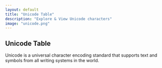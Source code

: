 ```yaml
---
layout: default
title: "Unicode Table"
description: "Explore & View Unicode characters"
image: "unicode.png"
---
```


<style>
  #table {
    width: 100%;
    max-width: 400px;
    margin: 2% auto;
    padding: 20px;
    box-shadow: 0 0 0 1px var(--md-sys-color-surface-dim);
    border-radius: 15px;
  }
  #table .char {
    display: inline-block;
    overflow: hidden;
    margin: 0 0 -3px 0;
    width: calc(100%/8);
    aspect-ratio : 1;
    box-shadow: 0 0 0 1px var(--md-sys-color-surface-dim);
    -webkit-user-select: none;
    -khtml-user-select: none;
    -moz-user-select: none;
    -o-user-select: none;
    user-select: none;
  }
  #table .char .inner_char {
    display: flex;
    aspect-ratio: 1;
    align-items: center;
    justify-content: center;
  }
  #table .selected {
    background: var(--md-sys-color-on-surface);
    color: var(--md-sys-color-background);
  }
  #input {
    background: #0000;
    font-size: medium;
    text-align: center;
    width: 70%;
    padding: 2.5%;
    margin: 5% 5% 0 0;
    box-shadow: 0 0 0 1px var(--md-sys-color-surface-dim);
    border: 0;
  }
  .button {
    display: inline-flex;
    justify-content: center;
    align-items: center;
    width: 25%;
    padding: 2.5%;
    margin: 5% 0 0 0;
    box-shadow: 0 0 0 1px var(--md-sys-color-surface-dim);
    -webkit-user-select: none;
    -khtml-user-select: none;
    -moz-user-select: none;
    -o-user-select: none;
    user-select: none;
  }
  .buttons {
    width: 100%;
    aspect-ratio : 8 / 1;
    box-shadow: 0 0 0 1px var(--md-sys-color-surface-dim);
    margin: 5% auto 0 0;
    -webkit-user-select: none;
    -khtml-user-select: none;
    -moz-user-select: none;
    -o-user-select: none;
    user-select: none;
  }
  .buttons div {
    display: inline-flex;
    justify-content: center;
    align-items: center;
    width: calc(100%/4);
    aspect-ratio : 2 / 1;
    border-radius: 100px;
  }
  .outchar {
    display: flex;
    justify-content: center;
    align-items: center;
    width: 30%;
    aspect-ratio: 1 / 1;
    font-size: xxx-large;
    margin: 0 auto;
    box-shadow: 0 0 0 1px var(--md-sys-color-surface-dim);
    border-radius: 15px;
  }
</style>
## Unicode Table
<p>Unicode is a universal character encoding standard that supports text and symbols from all writing systems in the world.</p>
<br>
<div id="table"></div>

<script>
const blocks = [
  { start: 0x0000, end: 0x007F, name: "Basic Latin" },
  { start: 0x0080, end: 0x00FF, name: "Latin-1 Supplement" },
  { start: 0x0100, end: 0x017F, name: "Latin Extended-A" },
  { start: 0x0180, end: 0x024F, name: "Latin Extended-B" },
  { start: 0x0250, end: 0x02AF, name: "IPA Extensions" },
  { start: 0x02B0, end: 0x02FF, name: "Spacing Modifier Letters" },
  { start: 0x0300, end: 0x036F, name: "Combining Diacritical Marks" },
  { start: 0x0370, end: 0x03FF, name: "Greek and Coptic" },
  { start: 0x0400, end: 0x04FF, name: "Cyrillic" },
  { start: 0x0500, end: 0x052F, name: "Cyrillic Supplement" },
  { start: 0x0530, end: 0x058F, name: "Armenian" },
  { start: 0x0590, end: 0x05FF, name: "Hebrew" },
  { start: 0x0600, end: 0x06FF, name: "Arabic" },
  { start: 0x0700, end: 0x074F, name: "Syriac" },
  { start: 0x0750, end: 0x077F, name: "Arabic Supplement" },
  { start: 0x0780, end: 0x07BF, name: "Thaana" },
  { start: 0x07C0, end: 0x07FF, name: "NKo" },
  { start: 0x0800, end: 0x083F, name: "Samaritan" },
  { start: 0x0840, end: 0x085F, name: "Mandaic" },
  { start: 0x0860, end: 0x086F, name: "Syriac Supplement" },
  { start: 0x0870, end: 0x089F, name: "Arabic Extended-B" },
  { start: 0x08A0, end: 0x08FF, name: "Arabic Extended-A" },
  { start: 0x0900, end: 0x097F, name: "Devanagari" },
  { start: 0x0980, end: 0x09FF, name: "Bengali" },
  { start: 0x0A00, end: 0x0A7F, name: "Gurmukhi" },
  { start: 0x0A80, end: 0x0AFF, name: "Gujarati" },
  { start: 0x0B00, end: 0x0B7F, name: "Oriya" },
  { start: 0x0B80, end: 0x0BFF, name: "Tamil" },
  { start: 0x0C00, end: 0x0C7F, name: "Telugu" },
  { start: 0x0C80, end: 0x0CFF, name: "Kannada" },
  { start: 0x0D00, end: 0x0D7F, name: "Malayalam" },
  { start: 0x0D80, end: 0x0DFF, name: "Sinhala" },
  { start: 0x0E00, end: 0x0E7F, name: "Thai" },
  { start: 0x0E80, end: 0x0EFF, name: "Lao" },
  { start: 0x0F00, end: 0x0FFF, name: "Tibetan" },
  { start: 0x1000, end: 0x109F, name: "Myanmar" },
  { start: 0x10A0, end: 0x10FF, name: "Georgian" },
  { start: 0x1100, end: 0x11FF, name: "Hangul Jamo" },
  { start: 0x1200, end: 0x137F, name: "Ethiopic" },
  { start: 0x1380, end: 0x139F, name: "Ethiopic Supplement" },
  { start: 0x13A0, end: 0x13FF, name: "Cherokee" },
  { start: 0x1400, end: 0x167F, name: "Unified Canadian Aboriginal Syllabics" },
  { start: 0x1680, end: 0x169F, name: "Ogham" },
  { start: 0x16A0, end: 0x16FF, name: "Runic" },
  { start: 0x1700, end: 0x171F, name: "Tagalog" },
  { start: 0x1720, end: 0x173F, name: "Hanunoo" },
  { start: 0x1740, end: 0x175F, name: "Buhid" },
  { start: 0x1760, end: 0x177F, name: "Tagbanwa" },
  { start: 0x1780, end: 0x17FF, name: "Khmer" },
  { start: 0x1800, end: 0x18AF, name: "Mongolian" },
  { start: 0x18B0, end: 0x18FF, name: "Unified Canadian Aboriginal Syllabics Extended" },
  { start: 0x1900, end: 0x194F, name: "Limbu" },
  { start: 0x1950, end: 0x197F, name: "Tai Le" },
  { start: 0x1980, end: 0x19DF, name: "New Tai Lue" },
  { start: 0x19E0, end: 0x19FF, name: "Khmer Symbols" },
  { start: 0x1A00, end: 0x1A1F, name: "Buginese" },
  { start: 0x1A20, end: 0x1AAF, name: "Tai Tham" },
  { start: 0x1AB0, end: 0x1AFF, name: "Combining Diacritical Marks Extended" },
  { start: 0x1B00, end: 0x1B7F, name: "Balinese" },
  { start: 0x1B80, end: 0x1BBF, name: "Sundanese" },
  { start: 0x1BC0, end: 0x1BFF, name: "Batak" },
  { start: 0x1C00, end: 0x1C4F, name: "Lepcha" },
  { start: 0x1C50, end: 0x1C7F, name: "Ol Chiki" },
  { start: 0x1C80, end: 0x1C8F, name: "Cyrillic Extended-C" },
  { start: 0x1C90, end: 0x1CBF, name: "Georgian Extended" },
  { start: 0x1CC0, end: 0x1CCF, name: "Sundanese Supplement" },
  { start: 0x1CD0, end: 0x1CFF, name: "Vedic Extensions" },
  { start: 0x1D00, end: 0x1D7F, name: "Phonetic Extensions" },
  { start: 0x1D80, end: 0x1DBF, name: "Phonetic Extensions Supplement" },
  { start: 0x1DC0, end: 0x1DFF, name: "Combining Diacritical Marks Supplement" },
  { start: 0x1E00, end: 0x1EFF, name: "Latin Extended Additional" },
  { start: 0x1F00, end: 0x1FFF, name: "Greek Extended" },
  { start: 0x2000, end: 0x206F, name: "General Punctuation" },
  { start: 0x2070, end: 0x209F, name: "Superscripts and Subscripts" },
  { start: 0x20A0, end: 0x20CF, name: "Currency Symbols" },
  { start: 0x20D0, end: 0x20FF, name: "Combining Diacritical Marks for Symbols" },
  { start: 0x2100, end: 0x214F, name: "Letterlike Symbols" },
  { start: 0x2150, end: 0x218F, name: "Number Forms" },
  { start: 0x2190, end: 0x21FF, name: "Arrows" },
  { start: 0x2200, end: 0x22FF, name: "Mathematical Operators" },
  { start: 0x2300, end: 0x23FF, name: "Miscellaneous Technical" },
  { start: 0x2400, end: 0x243F, name: "Control Pictures" },
  { start: 0x2440, end: 0x245F, name: "Optical Character Recognition" },
  { start: 0x2460, end: 0x24FF, name: "Enclosed Alphanumerics" },
  { start: 0x2500, end: 0x257F, name: "Box Drawing" },
  { start: 0x2580, end: 0x259F, name: "Block Elements" },
  { start: 0x25A0, end: 0x25FF, name: "Geometric Shapes" },
  { start: 0x2600, end: 0x26FF, name: "Miscellaneous Symbols" },
  { start: 0x2700, end: 0x27BF, name: "Dingbats" },
  { start: 0x27C0, end: 0x27EF, name: "Miscellaneous Mathematical Symbols-A" },
  { start: 0x27F0, end: 0x27FF, name: "Supplemental Arrows-A" },
  { start: 0x2800, end: 0x28FF, name: "Braille Patterns" },
  { start: 0x2900, end: 0x297F, name: "Supplemental Arrows-B" },
  { start: 0x2980, end: 0x29FF, name: "Miscellaneous Mathematical Symbols-B" },
  { start: 0x2A00, end: 0x2AFF, name: "Supplemental Mathematical Operators" },
  { start: 0x2B00, end: 0x2BFF, name: "Miscellaneous Symbols and Arrows" },
  { start: 0x2C00, end: 0x2C5F, name: "Glagolitic" },
  { start: 0x2C60, end: 0x2C7F, name: "Latin Extended-C" },
  { start: 0x2C80, end: 0x2CFF, name: "Coptic" },
  { start: 0x2D00, end: 0x2D2F, name: "Georgian Supplement" },
  { start: 0x2D30, end: 0x2D7F, name: "Tifinagh" },
  { start: 0x2D80, end: 0x2DDF, name: "Ethiopic Extended" },
  { start: 0x2DE0, end: 0x2DFF, name: "Cyrillic Extended-A" },
  { start: 0x2E00, end: 0x2E7F, name: "Supplemental Punctuation" },
  { start: 0x2E80, end: 0x2EFF, name: "CJK Radicals Supplement" },
  { start: 0x2F00, end: 0x2FDF, name: "Kangxi Radicals" },
  { start: 0x2FF0, end: 0x2FFF, name: "Ideographic Description Characters" },
  { start: 0x3000, end: 0x303F, name: "CJK Symbols and Punctuation" },
  { start: 0x3040, end: 0x309F, name: "Hiragana" },
  { start: 0x30A0, end: 0x30FF, name: "Katakana" },
  { start: 0x3100, end: 0x312F, name: "Bopomofo" },
  { start: 0x3130, end: 0x318F, name: "Hangul Compatibility Jamo" },
  { start: 0x3190, end: 0x319F, name: "Kanbun" },
  { start: 0x31A0, end: 0x31BF, name: "Bopomofo Extended" },
  { start: 0x31C0, end: 0x31EF, name: "CJK Strokes" },
  { start: 0x31F0, end: 0x31FF, name: "Katakana Phonetic Extensions" },
  { start: 0x3200, end: 0x32FF, name: "Enclosed CJK Letters and Months" },
  { start: 0x3300, end: 0x33FF, name: "CJK Compatibility" },
  { start: 0x3400, end: 0x4DBF, name: "CJK Unified Ideographs Extension A" },
  { start: 0x4DC0, end: 0x4DFF, name: "Yijing Hexagram Symbols" },
  { start: 0x4E00, end: 0x9FFF, name: "CJK Unified Ideographs" },
  { start: 0xA000, end: 0xA48F, name: "Yi Syllables" },
  { start: 0xA490, end: 0xA4CF, name: "Yi Radicals" },
  { start: 0xA4D0, end: 0xA4FF, name: "Lisu" },
  { start: 0xA500, end: 0xA63F, name: "Vai" },
  { start: 0xA640, end: 0xA69F, name: "Cyrillic Extended-B" },
  { start: 0xA6A0, end: 0xA6FF, name: "Bamum" },
  { start: 0xA700, end: 0xA71F, name: "Modifier Tone Letters" },
  { start: 0xA720, end: 0xA7FF, name: "Latin Extended-D" },
  { start: 0xA800, end: 0xA82F, name: "Syloti Nagri" },
  { start: 0xA830, end: 0xA83F, name: "Common Indic Number Forms" },
  { start: 0xA840, end: 0xA87F, name: "Phags-pa" },
  { start: 0xA880, end: 0xA8DF, name: "Saurashtra" },
  { start: 0xA8E0, end: 0xA8FF, name: "Devanagari Extended" },
  { start: 0xA900, end: 0xA92F, name: "Kayah Li" },
  { start: 0xA930, end: 0xA95F, name: "Rejang" },
  { start: 0xA960, end: 0xA97F, name: "Hangul Jamo Extended-A" },
  { start: 0xA980, end: 0xA9DF, name: "Javanese" },
  { start: 0xA9E0, end: 0xA9FF, name: "Myanmar Extended-B" },
  { start: 0xAA00, end: 0xAA5F, name: "Cham" },
  { start: 0xAA60, end: 0xAA7F, name: "Myanmar Extended-A" },
  { start: 0xAA80, end: 0xAADF, name: "Tai Viet" },
  { start: 0xAAE0, end: 0xAAFF, name: "Meetei Mayek Extensions" },
  { start: 0xAB00, end: 0xAB2F, name: "Ethiopic Extended-A" },
  { start: 0xAB30, end: 0xAB6F, name: "Latin Extended-E" },
  { start: 0xAB70, end: 0xABBF, name: "Cherokee Supplement" },
  { start: 0xABC0, end: 0xABFF, name: "Meetei Mayek" },
  { start: 0xAC00, end: 0xD7AF, name: "Hangul Syllables" },
  { start: 0xD7B0, end: 0xD7FF, name: "Hangul Jamo Extended-B" },
  { start: 0xD800, end: 0xDB7F, name: "High Surrogates" },
  { start: 0xDB80, end: 0xDBFF, name: "High Private Use Surrogates" },
  { start: 0xDC00, end: 0xDFFF, name: "Low Surrogates" },
  { start: 0xE000, end: 0xF8FF, name: "Private Use Area" },
  { start: 0xF900, end: 0xFAFF, name: "CJK Compatibility Ideographs" },
  { start: 0xFB00, end: 0xFB4F, name: "Alphabetic Presentation Forms" },
  { start: 0xFB50, end: 0xFDFF, name: "Arabic Presentation Forms-A" },
  { start: 0xFE00, end: 0xFE0F, name: "Variation Selectors" },
  { start: 0xFE10, end: 0xFE1F, name: "Vertical Forms" },
  { start: 0xFE20, end: 0xFE2F, name: "Combining Half Marks" },
  { start: 0xFE30, end: 0xFE4F, name: "CJK Compatibility Forms" },
  { start: 0xFE50, end: 0xFE6F, name: "Small Form Variants" },
  { start: 0xFE70, end: 0xFEFF, name: "Arabic Presentation Forms-B" },
  { start: 0xFF00, end: 0xFFEF, name: "Halfwidth and Fullwidth Forms" },
  { start: 0xFFF0, end: 0xFFFF, name: "Specials" },
  { start: 0x10000, end: 0x1007F, name: "Linear B Syllabary" },
  { start: 0x10080, end: 0x100FF, name: "Linear B Ideograms" },
  { start: 0x10100, end: 0x1013F, name: "Aegean Numbers" },
  { start: 0x10140, end: 0x1018F, name: "Ancient Greek Numbers" },
  { start: 0x10190, end: 0x101CF, name: "Ancient Symbols" },
  { start: 0x101D0, end: 0x101FF, name: "Phaistos Disc" },
  { start: 0x10280, end: 0x1029F, name: "Lycian" },
  { start: 0x102A0, end: 0x102DF, name: "Carian" },
  { start: 0x102E0, end: 0x102FF, name: "Coptic Epact Numbers" },
  { start: 0x10300, end: 0x1032F, name: "Old Italic" },
  { start: 0x10330, end: 0x1034F, name: "Gothic" },
  { start: 0x10350, end: 0x1037F, name: "Old Permic" },
  { start: 0x10380, end: 0x1039F, name: "Ugaritic" },
  { start: 0x103A0, end: 0x103DF, name: "Old Persian" },
  { start: 0x10400, end: 0x1044F, name: "Deseret" },
  { start: 0x10450, end: 0x1047F, name: "Shavian" },
  { start: 0x10480, end: 0x104AF, name: "Osmanya" },
  { start: 0x104B0, end: 0x104FF, name: "Osage" },
  { start: 0x10500, end: 0x1052F, name: "Elbasan" },
  { start: 0x10530, end: 0x1056F, name: "Caucasian Albanian" },
  { start: 0x10570, end: 0x105BF, name: "Vithkuqi" },
  { start: 0x105C0, end: 0x105FF, name: "Todhri" },
  { start: 0x10600, end: 0x1077F, name: "Linear A" },
  { start: 0x10780, end: 0x107BF, name: "Latin Extended-F" },
  { start: 0x10800, end: 0x1083F, name: "Cypriot Syllabary" },
  { start: 0x10840, end: 0x1085F, name: "Imperial Aramaic" },
  { start: 0x10860, end: 0x1087F, name: "Palmyrene" },
  { start: 0x10880, end: 0x108AF, name: "Nabataean" },
  { start: 0x108E0, end: 0x108FF, name: "Hatran" },
  { start: 0x10900, end: 0x1091F, name: "Phoenician" },
  { start: 0x10920, end: 0x1093F, name: "Lydian" },
  { start: 0x10980, end: 0x1099F, name: "Meroitic Hieroglyphs" },
  { start: 0x109A0, end: 0x109FF, name: "Meroitic Cursive" },
  { start: 0x10A00, end: 0x10A5F, name: "Kharoshthi" },
  { start: 0x10A60, end: 0x10A7F, name: "Old South Arabian" },
  { start: 0x10A80, end: 0x10A9F, name: "Old North Arabian" },
  { start: 0x10AC0, end: 0x10AFF, name: "Manichaean" },
  { start: 0x10B00, end: 0x10B3F, name: "Avestan" },
  { start: 0x10B40, end: 0x10B5F, name: "Inscriptional Parthian" },
  { start: 0x10B60, end: 0x10B7F, name: "Inscriptional Pahlavi" },
  { start: 0x10B80, end: 0x10BAF, name: "Psalter Pahlavi" },
  { start: 0x10C00, end: 0x10C4F, name: "Old Turkic" },
  { start: 0x10C80, end: 0x10CFF, name: "Old Hungarian" },
  { start: 0x10D00, end: 0x10D3F, name: "Hanifi Rohingya" },
  { start: 0x10D40, end: 0x10D8F, name: "Garay" },
  { start: 0x10E60, end: 0x10E7F, name: "Rumi Numeral Symbols" },
  { start: 0x10E80, end: 0x10EBF, name: "Yezidi" },
  { start: 0x10EC0, end: 0x10EFF, name: "Arabic Extended-C" },
  { start: 0x10F00, end: 0x10F2F, name: "Old Sogdian" },
  { start: 0x10F30, end: 0x10F6F, name: "Sogdian" },
  { start: 0x10F70, end: 0x10FAF, name: "Old Uyghur" },
  { start: 0x10FB0, end: 0x10FDF, name: "Chorasmian" },
  { start: 0x10FE0, end: 0x10FFF, name: "Elymaic" },
  { start: 0x11000, end: 0x1107F, name: "Brahmi" },
  { start: 0x11080, end: 0x110CF, name: "Kaithi" },
  { start: 0x110D0, end: 0x110FF, name: "Sora Sompeng" },
  { start: 0x11100, end: 0x1114F, name: "Chakma" },
  { start: 0x11150, end: 0x1117F, name: "Mahajani" },
  { start: 0x11180, end: 0x111DF, name: "Sharada" },
  { start: 0x111E0, end: 0x111FF, name: "Sinhala Archaic Numbers" },
  { start: 0x11200, end: 0x1124F, name: "Khojki" },
  { start: 0x11280, end: 0x112AF, name: "Multani" },
  { start: 0x112B0, end: 0x112FF, name: "Khudawadi" },
  { start: 0x11300, end: 0x1137F, name: "Grantha" },
  { start: 0x11380, end: 0x113FF, name: "Tulu-Tigalari" },
  { start: 0x11400, end: 0x1147F, name: "Newa" },
  { start: 0x11480, end: 0x114DF, name: "Tirhuta" },
  { start: 0x11580, end: 0x115FF, name: "Siddham" },
  { start: 0x11600, end: 0x1165F, name: "Modi" },
  { start: 0x11660, end: 0x1167F, name: "Mongolian Supplement" },
  { start: 0x11680, end: 0x116CF, name: "Takri" },
  { start: 0x116D0, end: 0x116FF, name: "Myanmar Extended-C" },
  { start: 0x11700, end: 0x1174F, name: "Ahom" },
  { start: 0x11800, end: 0x1184F, name: "Dogra" },
  { start: 0x118A0, end: 0x118FF, name: "Warang Citi" },
  { start: 0x11900, end: 0x1195F, name: "Dives Akuru" },
  { start: 0x119A0, end: 0x119FF, name: "Nandinagari" },
  { start: 0x11A00, end: 0x11A4F, name: "Zanabazar Square" },
  { start: 0x11A50, end: 0x11AAF, name: "Soyombo" },
  { start: 0x11AB0, end: 0x11ABF, name: "Unified Canadian Aboriginal Syllabics Extended-A" },
  { start: 0x11AC0, end: 0x11AFF, name: "Pau Cin Hau" },
  { start: 0x11B00, end: 0x11B5F, name: "Devanagari Extended-A" },
  { start: 0x11BC0, end: 0x11BFF, name: "Sunuwar" },
  { start: 0x11C00, end: 0x11C6F, name: "Bhaiksuki" },
  { start: 0x11C70, end: 0x11CBF, name: "Marchen" },
  { start: 0x11D00, end: 0x11D5F, name: "Masaram Gondi" },
  { start: 0x11D60, end: 0x11DAF, name: "Gunjala Gondi" },
  { start: 0x11EE0, end: 0x11EFF, name: "Makasar" },
  { start: 0x11F00, end: 0x11F5F, name: "Kawi" },
  { start: 0x11FB0, end: 0x11FBF, name: "Lisu Supplement" },
  { start: 0x11FC0, end: 0x11FFF, name: "Tamil Supplement" },
  { start: 0x12000, end: 0x123FF, name: "Cuneiform" },
  { start: 0x12400, end: 0x1247F, name: "Cuneiform Numbers and Punctuation" },
  { start: 0x12480, end: 0x1254F, name: "Early Dynastic Cuneiform" },
  { start: 0x12F90, end: 0x12FFF, name: "Cypro-Minoan" },
  { start: 0x13000, end: 0x1342F, name: "Egyptian Hieroglyphs" },
  { start: 0x13430, end: 0x1345F, name: "Egyptian Hieroglyph Format Controls" },
  { start: 0x13460, end: 0x143FF, name: "Egyptian Hieroglyphs Extended-A" },
  { start: 0x14400, end: 0x1467F, name: "Anatolian Hieroglyphs" },
  { start: 0x16100, end: 0x1613F, name: "Gurung Khema" },
  { start: 0x16800, end: 0x16A3F, name: "Bamum Supplement" },
  { start: 0x16A40, end: 0x16A6F, name: "Mro" },
  { start: 0x16A70, end: 0x16ACF, name: "Tangsa" },
  { start: 0x16AD0, end: 0x16AFF, name: "Bassa Vah" },
  { start: 0x16B00, end: 0x16B8F, name: "Pahawh Hmong" },
  { start: 0x16D40, end: 0x16D7F, name: "Kirat Rai" },
  { start: 0x16E40, end: 0x16E9F, name: "Medefaidrin" },
  { start: 0x16F00, end: 0x16F9F, name: "Miao" },
  { start: 0x16FE0, end: 0x16FFF, name: "Ideographic Symbols and Punctuation" },
  { start: 0x17000, end: 0x187FF, name: "Tangut" },
  { start: 0x18800, end: 0x18AFF, name: "Tangut Components" },
  { start: 0x18B00, end: 0x18CFF, name: "Khitan Small Script" },
  { start: 0x18D00, end: 0x18D7F, name: "Tangut Supplement" },
  { start: 0x1AFF0, end: 0x1AFFF, name: "Kana Extended-B" },
  { start: 0x1B000, end: 0x1B0FF, name: "Kana Supplement" },
  { start: 0x1B100, end: 0x1B12F, name: "Kana Extended-A" },
  { start: 0x1B130, end: 0x1B16F, name: "Small Kana Extension" },
  { start: 0x1B170, end: 0x1B2FF, name: "Nushu" },
  { start: 0x1BC00, end: 0x1BC9F, name: "Duployan" },
  { start: 0x1BCA0, end: 0x1BCAF, name: "Shorthand Format Controls" },
  { start: 0x1CC00, end: 0x1CEBF, name: "Symbols for Legacy Computing Supplement" },
  { start: 0x1CF00, end: 0x1CFCF, name: "Znamenny Musical Notation" },
  { start: 0x1D000, end: 0x1D0FF, name: "Byzantine Musical Symbols" },
  { start: 0x1D100, end: 0x1D1FF, name: "Musical Symbols" },
  { start: 0x1D200, end: 0x1D24F, name: "Ancient Greek Musical Notation" },
  { start: 0x1D2C0, end: 0x1D2DF, name: "Kaktovik Numerals" },
  { start: 0x1D2E0, end: 0x1D2FF, name: "Mayan Numerals" },
  { start: 0x1D300, end: 0x1D35F, name: "Tai Xuan Jing Symbols" },
  { start: 0x1D360, end: 0x1D37F, name: "Counting Rod Numerals" },
  { start: 0x1D400, end: 0x1D7FF, name: "Mathematical Alphanumeric Symbols" },
  { start: 0x1D800, end: 0x1DAAF, name: "Sutton SignWriting" },
  { start: 0x1DF00, end: 0x1DFFF, name: "Latin Extended-G" },
  { start: 0x1E000, end: 0x1E02F, name: "Glagolitic Supplement" },
  { start: 0x1E030, end: 0x1E08F, name: "Cyrillic Extended-D" },
  { start: 0x1E100, end: 0x1E14F, name: "Nyiakeng Puachue Hmong" },
  { start: 0x1E290, end: 0x1E2BF, name: "Toto" },
  { start: 0x1E2C0, end: 0x1E2FF, name: "Wancho" },
  { start: 0x1E4D0, end: 0x1E4FF, name: "Nag Mundari" },
  { start: 0x1E5D0, end: 0x1E5FF, name: "Ol Onal" },
  { start: 0x1E7E0, end: 0x1E7FF, name: "Ethiopic Extended-B" },
  { start: 0x1E800, end: 0x1E8DF, name: "Mende Kikakui" },
  { start: 0x1E900, end: 0x1E95F, name: "Adlam" },
  { start: 0x1EC70, end: 0x1ECBF, name: "Indic Siyaq Numbers" },
  { start: 0x1ED00, end: 0x1ED4F, name: "Ottoman Siyaq Numbers" },
  { start: 0x1EE00, end: 0x1EEFF, name: "Arabic Mathematical Alphabetic Symbols" },
  { start: 0x1F000, end: 0x1F02F, name: "Mahjong Tiles" },
  { start: 0x1F030, end: 0x1F09F, name: "Domino Tiles" },
  { start: 0x1F0A0, end: 0x1F0FF, name: "Playing Cards" },
  { start: 0x1F100, end: 0x1F1FF, name: "Enclosed Alphanumeric Supplement" },
  { start: 0x1F200, end: 0x1F2FF, name: "Enclosed Ideographic Supplement" },
  { start: 0x1F300, end: 0x1F5FF, name: "Miscellaneous Symbols and Pictographs" },
  { start: 0x1F600, end: 0x1F64F, name: "Emoticons" },
  { start: 0x1F650, end: 0x1F67F, name: "Ornamental Dingbats" },
  { start: 0x1F680, end: 0x1F6FF, name: "Transport and Map Symbols" },
  { start: 0x1F700, end: 0x1F77F, name: "Alchemical Symbols" },
  { start: 0x1F780, end: 0x1F7FF, name: "Geometric Shapes Extended" },
  { start: 0x1F800, end: 0x1F8FF, name: "Supplemental Arrows-C" },
  { start: 0x1F900, end: 0x1F9FF, name: "Supplemental Symbols and Pictographs" },
  { start: 0x1FA00, end: 0x1FA6F, name: "Chess Symbols" },
  { start: 0x1FA70, end: 0x1FAFF, name: "Symbols and Pictographs Extended-A" },
  { start: 0x1FB00, end: 0x1FBFF, name: "Symbols for Legacy Computing" },
  { start: 0x20000, end: 0x2A6DF, name: "CJK Unified Ideographs Extension B" },
  { start: 0x2A700, end: 0x2B73F, name: "CJK Unified Ideographs Extension C" },
  { start: 0x2B740, end: 0x2B81F, name: "CJK Unified Ideographs Extension D" },
  { start: 0x2B820, end: 0x2CEAF, name: "CJK Unified Ideographs Extension E" },
  { start: 0x2CEB0, end: 0x2EBEF, name: "CJK Unified Ideographs Extension F" },
  { start: 0x2EBF0, end: 0x2EE5F, name: "CJK Unified Ideographs Extension I" },
  { start: 0x2F800, end: 0x2FA1F, name: "CJK Compatibility Ideographs Supplement" },
  { start: 0x30000, end: 0x3134F, name: "CJK Unified Ideographs Extension G" },
  { start: 0x31350, end: 0x323AF, name: "CJK Unified Ideographs Extension H" },
  { start: 0xE0000, end: 0xE007F, name: "Tags" },
  { start: 0xE0100, end: 0xE01EF, name: "Variation Selectors Supplement" },
  { start: 0xF0000, end: 0xFFFFF, name: "Supplementary Private Use Area-A" },
  { start: 0x100000, end: 0x10FFFF, name: "Supplementary Private Use Area-B" }
];

const find_block = (n) => {
  for (let i=0;i<blocks.length;i++) {
    if (n>=blocks[i].start&&n<=blocks[i].end) {
      return blocks[i].name;
    }
  }
  return "Unknown block";
}

const url_string = window.location.href;
const url = new URL(url_string);
let page = parseInt(url.searchParams.get("page"));
let selected = parseInt(url.searchParams.get("char"));
if (isNaN(page)) {page = 0;} else {page = page-1;}
if (isNaN(selected)) {selected = 0;}
const update = (x,y) => {
  if (y==null||y<0) selected=y=0;
  if (y>63) selected=y=63;
  if (x<0) page=x=0;
  if (x>17407) page=x=17407;
  history.replaceState({}, null, `../projects/unicode/?page=${x+1}&char=${y}`);
  table.innerHTML = "";
  const r = 8;
  for (var i=0;i<r;i++) {
    for (var j=0;j<r;j++) {
      table.innerHTML += `<div class="char${(y==(i*r+j)?" selected":"")}" onclick="update(page,selected=${i*r+j})"><div class="inner_char">&#x${(i*r+j+x*r*r).toString(16)};</div></div>`;
    }
  }
  table.innerHTML += `
    <div class="outchar">&#x${(y+x*r*r).toString(16)};</div><br>
    Block: ${find_block(y+x*r*r)}<br>
    Unicode: <span>U+${(y+x*r*r).toString(16).padStart(4,"0")}</span><br>
    HTML: <span>&amp#x${(y+x*r*r).toString(16)};</span><br>
    CSS: <span>\\${(y+x*r*r).toString(16).padStart(4,"0")}</span>
    <input id="input" autocomplete="off" value="${page+1}"><div class="button" onclick="update(page=(parseInt(input.value-1))||0,selected)">Go</div>
    <div class="buttons">
      <div onclick="update(page-=1,selected)"><</div><div onclick="update(page-=2,selected)"><<</div><div onclick="update(page+=2,selected)">>></div><div onclick="update(page+=1,selected)">></div>
    </div>`;
}
update(page,selected);
</script>
